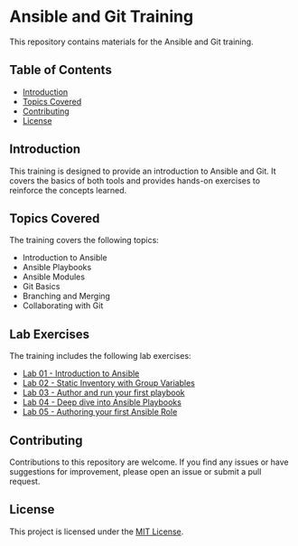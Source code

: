 # Ansible and Git Training

This repository contains materials for the Ansible and Git training.

## Table of Contents

- [Introduction](#introduction)
- [Topics Covered](#topics-covered)
- [Contributing](#contributing)
- [License](#license)

## Introduction

This training is designed to provide an introduction to Ansible and Git. It covers the basics of both tools and provides hands-on exercises to reinforce the concepts learned.

## Topics Covered

The training covers the following topics:

- Introduction to Ansible
- Ansible Playbooks
- Ansible Modules
- Git Basics
- Branching and Merging
- Collaborating with Git

## Lab Exercises

The training includes the following lab exercises:

- [Lab 01 - Introduction to Ansible](labs/lab-01.md)
- [Lab 02 - Static Inventory with Group Variables](labs/lab-02.md)
- [Lab 03 - Author and run your first playbook](labs/lab-03.md)
- [Lab 04 - Deep dive into Ansible Playbooks](labs/lab-04.md)
- [Lab 05 - Authoring your first Ansible Role](labs/lab-05.md)

## Contributing

Contributions to this repository are welcome. If you find any issues or have suggestions for improvement, please open an issue or submit a pull request.

## License

This project is licensed under the [MIT License](LICENSE).

